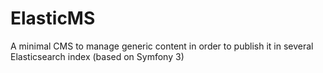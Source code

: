 # ElasticMS
A minimal CMS to manage generic content in order to publish it in several Elasticsearch index (based on Symfony 3)
